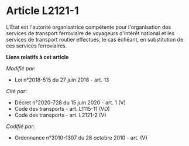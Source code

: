 # Article L2121-1

L'État est l'autorité organisatrice compétente pour l'organisation des services de transport ferroviaire de voyageurs
d'intérêt national et les services de transport routier effectués, le cas échéant, en substitution de ces services
ferroviaires.

**Liens relatifs à cet article**

_Modifié par_:

  - Loi n°2018-515 du 27 juin 2018 - art. 13

_Cité par_:

  - Décret n°2020-728 du 15 juin 2020 - art. 1 (V)
  - Code des transports - art. L1115-11 (VD)
  - Code des transports - art. L2121-2 (V)

_Codifié par_:

  - Ordonnance n°2010-1307 du 28 octobre 2010 - art. (V)
